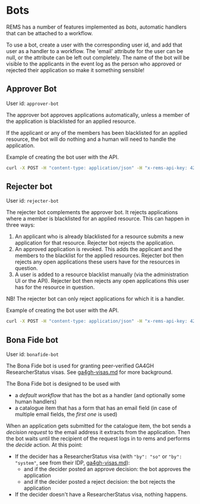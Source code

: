 # Bots

REMS has a number of features implemented as _bots_, automatic
handlers that can be attached to a workflow.

To use a bot, create a user with the corresponding user id, and add
that user as a handler to a workflow. The 'email' attribute for the
user can be null, or the attribute can be left out completely. The
name of the bot will be visible to the applicants in the event log
as the person who approved or rejected their application so make it
something sensible!

## Approver Bot

User id: `approver-bot`

The approver bot approves applications automatically, unless a member
of the application is blacklisted for an applied resource.

If the applicant or any of the members has been blacklisted for an
applied resource, the bot will do nothing and a human will need to
handle the application.

Example of creating the bot user with the API.

```sh
curl -X POST -H "content-type: application/json" -H "x-rems-api-key: 42" -H "x-rems-user-id: owner" http://localhost:3000/api/users/create --data '{"userid": "approver-bot", "name": "Approver Bot", "email": null}'
```

## Rejecter bot

User id: `rejecter-bot`

The rejecter bot complements the approver bot. It rejects applications
where a member is blacklisted for an applied resource. This can happen
in three ways:

1. An applicant who is already blacklisted for a resource submits a
   new application for that resource. Rejecter bot rejects the
   application.
2. An approved application is revoked. This adds the applicant and the
   members to the blacklist for the applied resources. Rejecter bot
   then rejects any open applications these users have for the
   resources in question.
3. A user is added to a resource blacklist manually (via the
   administration UI or the API). Rejecter bot then rejects any open
   applications this user has for the resource in question.

NB! The rejecter bot can only reject applications for which it is a
handler.

Example of creating the bot user with the API.

```sh
curl -X POST -H "content-type: application/json" -H "x-rems-api-key: 42" -H "x-rems-user-id: owner" http://localhost:3000/api/users/create --data '{"userid": "rejecter-bot", "name": "Rejecter Bot", "email": null}'
```

## Bona Fide bot

User id: `bonafide-bot`

The Bona Fide bot is used for granting peer-verified GA4GH
ResearcherStatus visas. See [ga4gh-visas.md](ga4gh-visas.md) for more
background.

The Bona Fide bot is designed to be used with
- a _default workflow_ that has the bot as a handler (and optionally some human handlers)
- a catalogue item that has a form that has an email field (in case of multiple email fields, the _first one_ is used)

When an application gets submitted for the catalogue item, the bot
sends a _decision request_ to the email address it extracts from the
application. Then the bot waits until the recipient of the request
logs in to rems and performs the _decide_ action. At this point:

- If the decider has a ResearcherStatus visa (with `"by": "so"` or
  `"by": "system"`, see from their IDP, [ga4gh-visas.md](ga4gh-visas.md)):
  - and if the decider posted an approve decision: the bot approves the application
  - and if the decider posted a reject decision: the bot rejects the application
- If the decider doesn't have a ResearcherStatus visa, nothing happens.
